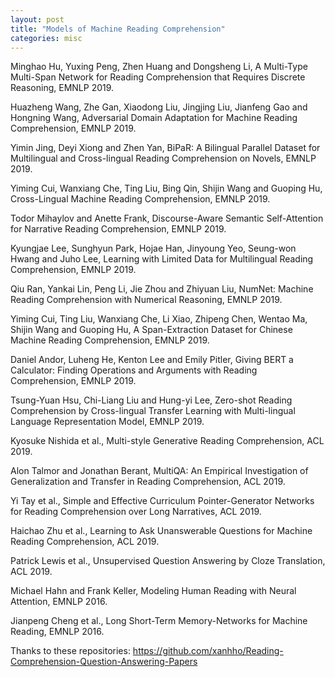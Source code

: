 ```yaml
---
layout: post
title: "Models of Machine Reading Comprehension"
categories: misc
---
```


Minghao Hu, Yuxing Peng, Zhen Huang and Dongsheng Li, A Multi-Type Multi-Span Network for Reading Comprehension that Requires Discrete Reasoning, EMNLP 2019.


Huazheng Wang, Zhe Gan, Xiaodong Liu, Jingjing Liu, Jianfeng Gao and Hongning Wang, Adversarial Domain Adaptation for Machine Reading Comprehension, EMNLP 2019.


Yimin Jing, Deyi Xiong and Zhen Yan, BiPaR: A Bilingual Parallel Dataset for Multilingual and Cross-lingual Reading Comprehension on Novels, EMNLP 2019.


Yiming Cui, Wanxiang Che, Ting Liu, Bing Qin, Shijin Wang and Guoping Hu, Cross-Lingual Machine Reading Comprehension, EMNLP 2019.


Todor Mihaylov and Anette Frank, Discourse-Aware Semantic Self-Attention for Narrative Reading Comprehension, EMNLP 2019.


Kyungjae Lee, Sunghyun Park, Hojae Han, Jinyoung Yeo, Seung-won Hwang and Juho Lee, Learning with Limited Data for Multilingual Reading Comprehension, EMNLP 2019.


Qiu Ran, Yankai Lin, Peng Li, Jie Zhou and Zhiyuan Liu, NumNet: Machine Reading Comprehension with Numerical Reasoning, EMNLP 2019.


Yiming Cui, Ting Liu, Wanxiang Che, Li Xiao, Zhipeng Chen, Wentao Ma, Shijin Wang and Guoping Hu, A Span-Extraction Dataset for Chinese Machine Reading Comprehension, EMNLP 2019.


Daniel Andor, Luheng He, Kenton Lee and Emily Pitler, Giving BERT a Calculator: Finding Operations and Arguments with Reading Comprehension, EMNLP 2019.


Tsung-Yuan Hsu, Chi-Liang Liu and Hung-yi Lee, Zero-shot Reading Comprehension by Cross-lingual Transfer Learning with Multi-lingual Language Representation Model, EMNLP 2019.


Kyosuke Nishida et al., Multi-style Generative Reading Comprehension, ACL 2019.


Alon Talmor and Jonathan Berant, MultiQA: An Empirical Investigation of Generalization and Transfer in Reading Comprehension, ACL 2019.


Yi Tay et al., Simple and Effective Curriculum Pointer-Generator Networks for Reading Comprehension over Long Narratives, ACL 2019.


Haichao Zhu et al., Learning to Ask Unanswerable Questions for Machine Reading Comprehension, ACL 2019.


Patrick Lewis et al., Unsupervised Question Answering by Cloze Translation, ACL 2019.


Michael Hahn and Frank Keller, Modeling Human Reading with Neural Attention, EMNLP 2016.


Jianpeng Cheng et al., Long Short-Term Memory-Networks for Machine Reading, EMNLP 2016.


Thanks to these repositories:
https://github.com/xanhho/Reading-Comprehension-Question-Answering-Papers








